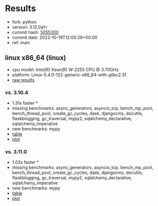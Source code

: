 # Results

- fork: python
- version: 3.12.0a1+
- commit hash: [5055300](https://github.com/python/cpython/commit/5055300)
- commit date: 2022-10-19T12:00:28+00:00
- ref: main

## linux x86_64 (linux)

- cpu model: Intel(R) Xeon(R) W-2255 CPU @ 3.70GHz
- platform: Linux-5.4.0-122-generic-x86_64-with-glibc2.31
- [raw results](bm-20221019-linux-x86_64-python-main-3.12.0a1%2B-5055300.json)

### vs. 3.10.4

- 1.31x faster \*
- missing benchmarks: async_generators, asyncio_tcp, bench_mp_pool, bench_thread_pool, create_gc_cycles, dask, djangocms, docutils, flaskblogging, gc_traversal, mypy2, sqlalchemy_declarative, sqlalchemy_imperative
- new benchmarks: mypy
- [table](bm-20221019-linux-x86_64-python-main-3.12.0a1%2B-5055300-vs-3.10.4.md)
- [plot](bm-20221019-linux-x86_64-python-main-3.12.0a1%2B-5055300-vs-3.10.4.png)

### vs. 3.11.0

- 1.03x faster \*
- missing benchmarks: async_generators, asyncio_tcp, bench_mp_pool, bench_thread_pool, create_gc_cycles, dask, djangocms, docutils, flaskblogging, gc_traversal, mypy2, sqlalchemy_declarative, sqlalchemy_imperative
- new benchmarks: mypy
- [table](bm-20221019-linux-x86_64-python-main-3.12.0a1%2B-5055300-vs-3.11.0.md)
- [plot](bm-20221019-linux-x86_64-python-main-3.12.0a1%2B-5055300-vs-3.11.0.png)


